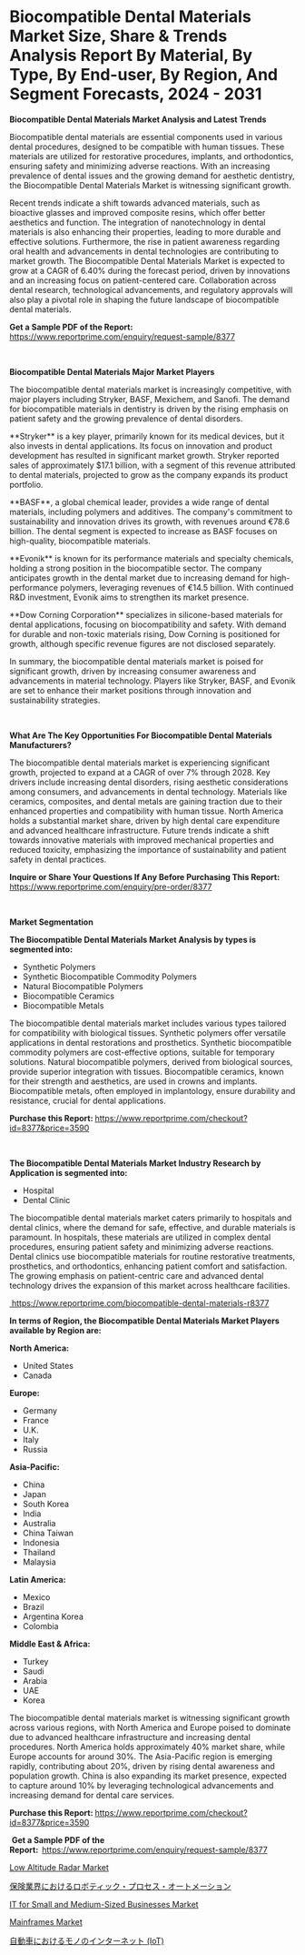 <p><h1>Biocompatible Dental Materials Market Size, Share & Trends Analysis Report By Material, By Type, By End-user, By Region, And Segment Forecasts, 2024 - 2031</h1></p><p><strong>Biocompatible Dental Materials Market Analysis and Latest Trends</strong></p>
<p><p>Biocompatible dental materials are essential components used in various dental procedures, designed to be compatible with human tissues. These materials are utilized for restorative procedures, implants, and orthodontics, ensuring safety and minimizing adverse reactions. With an increasing prevalence of dental issues and the growing demand for aesthetic dentistry, the Biocompatible Dental Materials Market is witnessing significant growth.</p><p>Recent trends indicate a shift towards advanced materials, such as bioactive glasses and improved composite resins, which offer better aesthetics and function. The integration of nanotechnology in dental materials is also enhancing their properties, leading to more durable and effective solutions. Furthermore, the rise in patient awareness regarding oral health and advancements in dental technologies are contributing to market growth. The Biocompatible Dental Materials Market is expected to grow at a CAGR of 6.40% during the forecast period, driven by innovations and an increasing focus on patient-centered care. Collaboration across dental research, technological advancements, and regulatory approvals will also play a pivotal role in shaping the future landscape of biocompatible dental materials.</p></p>
<p><strong>Get a Sample PDF of the Report:&nbsp;</strong> <a href="https://www.reportprime.com/enquiry/request-sample/8377">https://www.reportprime.com/enquiry/request-sample/8377</a></p>
<p>&nbsp;</p>
<p><strong>Biocompatible Dental Materials Major Market Players</strong></p>
<p><p>The biocompatible dental materials market is increasingly competitive, with major players including Stryker, BASF, Mexichem, and Sanofi. The demand for biocompatible materials in dentistry is driven by the rising emphasis on patient safety and the growing prevalence of dental disorders.</p><p>**Stryker** is a key player, primarily known for its medical devices, but it also invests in dental applications. Its focus on innovation and product development has resulted in significant market growth. Stryker reported sales of approximately $17.1 billion, with a segment of this revenue attributed to dental materials, projected to grow as the company expands its product portfolio.</p><p>**BASF**, a global chemical leader, provides a wide range of dental materials, including polymers and additives. The company's commitment to sustainability and innovation drives its growth, with revenues around €78.6 billion. The dental segment is expected to increase as BASF focuses on high-quality, biocompatible materials.</p><p>**Evonik** is known for its performance materials and specialty chemicals, holding a strong position in the biocompatible sector. The company anticipates growth in the dental market due to increasing demand for high-performance polymers, leveraging revenues of €14.5 billion. With continued R&D investment, Evonik aims to strengthen its market presence.</p><p>**Dow Corning Corporation** specializes in silicone-based materials for dental applications, focusing on biocompatibility and safety. With demand for durable and non-toxic materials rising, Dow Corning is positioned for growth, although specific revenue figures are not disclosed separately.</p><p>In summary, the biocompatible dental materials market is poised for significant growth, driven by increasing consumer awareness and advancements in material technology. Players like Stryker, BASF, and Evonik are set to enhance their market positions through innovation and sustainability strategies.</p></p>
<p>&nbsp;</p>
<p><strong>What Are The Key Opportunities For Biocompatible Dental Materials Manufacturers?</strong></p>
<p><p>The biocompatible dental materials market is experiencing significant growth, projected to expand at a CAGR of over 7% through 2028. Key drivers include increasing dental disorders, rising aesthetic considerations among consumers, and advancements in dental technology. Materials like ceramics, composites, and dental metals are gaining traction due to their enhanced properties and compatibility with human tissue. North America holds a substantial market share, driven by high dental care expenditure and advanced healthcare infrastructure. Future trends indicate a shift towards innovative materials with improved mechanical properties and reduced toxicity, emphasizing the importance of sustainability and patient safety in dental practices.</p></p>
<p><strong>Inquire or Share Your Questions If Any Before Purchasing This Report:</strong> <a href="https://www.reportprime.com/enquiry/pre-order/8377">https://www.reportprime.com/enquiry/pre-order/8377</a></p>
<p>&nbsp;</p>
<p><strong>Market Segmentation</strong></p>
<p><strong>The Biocompatible Dental Materials Market Analysis by types is segmented into:</strong></p>
<p><ul><li>Synthetic Polymers</li><li>Synthetic Biocompatible Commodity Polymers</li><li>Natural Biocompatible Polymers</li><li>Biocompatible Ceramics</li><li>Biocompatible Metals</li></ul></p>
<p><p>The biocompatible dental materials market includes various types tailored for compatibility with biological tissues. Synthetic polymers offer versatile applications in dental restorations and prosthetics. Synthetic biocompatible commodity polymers are cost-effective options, suitable for temporary solutions. Natural biocompatible polymers, derived from biological sources, provide superior integration with tissues. Biocompatible ceramics, known for their strength and aesthetics, are used in crowns and implants. Biocompatible metals, often employed in implantology, ensure durability and resistance, crucial for dental applications.</p></p>
<p><strong>Purchase this Report:&nbsp;</strong><a href="https://www.reportprime.com/checkout?id=8377&price=3590">https://www.reportprime.com/checkout?id=8377&price=3590</a></p>
<p>&nbsp;</p>
<p><strong>The Biocompatible Dental Materials Market Industry Research by Application is segmented into:</strong></p>
<p><ul><li>Hospital</li><li>Dental Clinic</li></ul></p>
<p><p>The biocompatible dental materials market caters primarily to hospitals and dental clinics, where the demand for safe, effective, and durable materials is paramount. In hospitals, these materials are utilized in complex dental procedures, ensuring patient safety and minimizing adverse reactions. Dental clinics use biocompatible materials for routine restorative treatments, prosthetics, and orthodontics, enhancing patient comfort and satisfaction. The growing emphasis on patient-centric care and advanced dental technology drives the expansion of this market across healthcare facilities.</p></p>
<p><a href="https://www.reportprime.com/biocompatible-dental-materials-r8377">&nbsp;https://www.reportprime.com/biocompatible-dental-materials-r8377</a></p>
<p><strong>In terms of Region, the Biocompatible Dental Materials Market Players available by Region are:</strong></p>
<p>
    <p> <strong> North America: </strong>
        <ul>
            <li>United States</li>
            <li>Canada</li>
        </ul>
        </p> 
    <p> <strong> Europe: </strong>
        <ul>
            <li>Germany</li>
            <li>France</li>
            <li>U.K.</li>
            <li>Italy</li>
            <li>Russia</li>
        </ul>
        </p> 
    <p> <strong> Asia-Pacific: </strong>
        <ul>
            <li>China</li>
            <li>Japan</li>
            <li>South Korea</li>
            <li>India</li>
            <li>Australia</li>
            <li>China Taiwan</li>
            <li>Indonesia</li>
            <li>Thailand</li>
            <li>Malaysia</li>
        </ul>
        </p> 
    <p> <strong> Latin America: </strong>
        <ul>
            <li>Mexico</li>
            <li>Brazil</li>
            <li>Argentina Korea</li>
            <li>Colombia</li>
        </ul>
        </p> 
    <p> <strong> Middle East & Africa: </strong>
        <ul>
            <li>Turkey</li>
            <li>Saudi</li>
            <li>Arabia</li>
            <li>UAE</li>
            <li>Korea</li>
        </ul>
    </p>
    </p>
<p><p>The biocompatible dental materials market is witnessing significant growth across various regions, with North America and Europe poised to dominate due to advanced healthcare infrastructure and increasing dental procedures. North America holds approximately 40% market share, while Europe accounts for around 30%. The Asia-Pacific region is emerging rapidly, contributing about 20%, driven by rising dental awareness and population growth. China is also expanding its market presence, expected to capture around 10% by leveraging technological advancements and increasing demand for dental care services.</p></p>
<p><strong>Purchase this Report: </strong><a href="https://www.reportprime.com/checkout?id=8377&price=3590">https://www.reportprime.com/checkout?id=8377&price=3590</a></p>
<p>&nbsp;<strong>Get a Sample PDF of the Report:&nbsp;&nbsp;</strong><a href="https://www.reportprime.com/enquiry/request-sample/8377">https://www.reportprime.com/enquiry/request-sample/8377</a></p>
<p><strong></strong></p>
<p><p><a href="https://www.linkedin.com/pulse/low-altitude-radar-market-overview-regional-outlook-competitive-pwg4e?trackingId=VA6KV4iRSxegb9tY6JyZNQ%3D%3D">Low Altitude Radar Market</a></p><p><a href="https://medium.com/@hornbakerbarbara/robotic-process-automation-in-insurance-market-%E3%81%AF-%E3%82%B3%E3%82%B9%E3%83%88%E7%AE%A1%E7%90%86%E3%81%A8%E5%8A%B9%E7%8E%87%E5%90%91%E4%B8%8A%E3%82%92%E5%84%AA%E5%85%88%E3%81%97%E3%81%BE%E3%81%99-%E3%81%95%E3%82%89%E3%81%AB-%E5%A0%B1%E5%91%8A%E6%9B%B8%E3%81%AF%E5%B8%82%E5%A0%B4%E3%81%AE%E9%9C%80%E8%A6%81%E9%9D%A2%E3%81%A8%E4%BE%9B%E7%B5%A6%E9%9D%A2%E3%81%AE%E4%B8%A1%E6%96%B9%E3%82%92%E3%82%AB%E3%83%90%E3%83%BC%E3%81%97%E3%81%A6%E3%81%84%E3%81%BE%E3%81%99-88d65e66b281">保険業界におけるロボティック・プロセス・オートメーション</a></p><p><a href="https://issuu.com/reportprime-2/docs/it-for-small-and-medium-sized-busin_300d8a91704e05">IT for Small and Medium-Sized Businesses Market</a></p><p><a href="https://issuu.com/reportprime-2/docs/mainframes-market-size-2030.pptx_69faa6814352cd">Mainframes Market</a></p><p><a href="https://medium.com/@hornbakerbarbara/internet-of-things-in-automotive-market-%E3%81%AE%E3%82%B0%E3%83%AD%E3%83%BC%E3%83%90%E3%83%AB%E5%B8%82%E5%A0%B4%E6%A6%82%E8%A6%81%E3%81%AF-%E4%B8%96%E7%95%8C%E3%81%8A%E3%82%88%E3%81%B3%E4%B8%BB%E8%A6%81%E5%B8%82%E5%A0%B4%E3%81%AB%E3%81%8A%E3%81%91%E3%82%8B%E6%A5%AD%E7%95%8C%E3%81%AB%E5%BD%B1%E9%9F%BF%E3%82%92%E4%B8%8E%E3%81%88%E3%82%8B%E4%B8%BB%E8%A6%81%E3%81%AA%E3%83%88%E3%83%AC%E3%83%B3%E3%83%89%E3%81%AB%E3%81%A4%E3%81%84%E3%81%A6-%E7%8B%AC%E8%87%AA%E3%81%AE%E8%A6%96%E7%82%B9%E3%82%92%E6%8F%90%E4%BE%9B%E3%81%97%E3%81%BE%E3%81%99-3838cba89fad">自動車におけるモノのインターネット (IoT)</a></p></p>